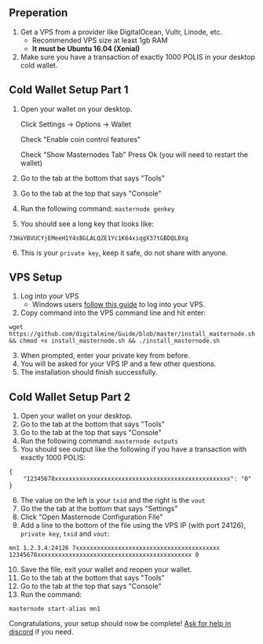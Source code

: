 ## Preperation

1. Get a VPS from a provider like DigitalOcean, Vultr, Linode, etc. 
   - Recommended VPS size at least 1gb RAM 
   - **It must be Ubuntu 16.04 (Xenial)**
2. Make sure you have a transaction of exactly 1000 POLIS in your desktop cold wallet.

## Cold Wallet Setup Part 1

1. Open your wallet on your desktop.

   Click Settings -> Options -> Wallet
   
   Check "Enable coin control features"
   
   Check "Show Masternodes Tab"
   Press Ok (you will need to restart the wallet)
   
   
   
2. Go to the tab at the bottom that says "Tools"
3. Go to the tab at the top that says "Console"
4. Run the following command: `masternode genkey`
5. You should see a long key that looks like:
```
73HaYBVUCYjEMeeH1Y4sBGLALQZE1Yc1K64xiqgX37tGBDQL8Xg
```
6. This is your `private key`, keep it safe, do not share with anyone.




## VPS Setup

1. Log into your VPS
   - Windows users [follow this guide](https://www.digitalocean.com/community/tutorials/how-to-log-into-your-droplet-with-putty-for-windows-users) to log into your VPS.
2. Copy command into the VPS command line and hit enter:
```
wget https://github.com/digitalmine/Guide/blob/master/install_masternode.sh && chmod +x install_masternode.sh && ./install_masternode.sh
```
3. When prompted, enter your private key from before.
4. You will be asked for your VPS IP and a few other questions.
5. The installation should finish successfully. 



## Cold Wallet Setup Part 2

1. Open your wallet on your desktop.
2. Go to the tab at the bottom that says "Tools"
3. Go to the tab at the top that says "Console"
4. Run the following command: `masternode outputs`
5. You should see output like the following if you have a transaction with exactly 1000 POLIS:
```
{
    "12345678xxxxxxxxxxxxxxxxxxxxxxxxxxxxxxxxxxxxxxxxxxxxxxxxxx": "0"
}
```
6. The value on the left is your `txid` and the right is the `vout`
7. Go the the tab at the bottom that says "Settings"
8. Click "Open Masternode Configuration File"
9. Add a line to the bottom of the file using the VPS IP (with port 24126), `private key`, `txid` and `vout`:
```
mn1 1.2.3.4:24126 7xxxxxxxxxxxxxxxxxxxxxxxxxxxxxxxxxxxxxxxxx 12345678xxxxxxxxxxxxxxxxxxxxxxxxxxxxxxxxxxxxxxxxxxxx 0 
```
10. Save the file, exit your wallet and reopen your wallet.
11. Go to the tab at the bottom that says "Tools"
12. Go to the tab at the top that says "Console"
13. Run the command:
```
masternode start-alias mn1
```

Congratulations, your setup should now be complete! [Ask for help in discord](https://discord.gg/zQcPK9G) if you need.
